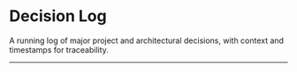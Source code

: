 # Decision Log

A running log of major project and architectural decisions, with context and timestamps for traceability.

---



